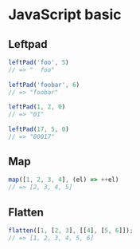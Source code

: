 # JavaScript basic
## Leftpad
```javascript
leftPad('foo', 5)
// => "  foo" 
 
leftPad('foobar', 6)
// => "foobar" 
 
leftPad(1, 2, 0)
// => "01" 
 
leftPad(17, 5, 0)
// => "00017" 
```
## Map
```javascript
map([1, 2, 3, 4], (el) => ++el)
// => [2, 3, 4, 5]
```

## Flatten
```javascript
flatten([1, [2, 3], [[4], [5, 6]]);
// => [1, 2, 3, 4, 5, 6]
```
